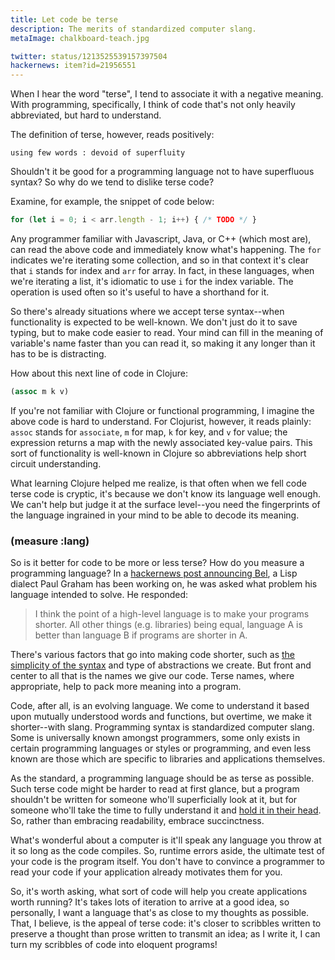 ```yaml
---
title: Let code be terse
description: The merits of standardized computer slang.
metaImage: chalkboard-teach.jpg

twitter: status/1213525539157397504
hackernews: item?id=21956551
---
```


When I hear the word "terse", I tend to associate it with a negative meaning. With programming, specifically, I think of code that's not only heavily abbreviated, but hard to understand.

The definition of terse, however, reads positively:

```
using few words : devoid of superfluity
```

Shouldn't it be good for a programming language not to have superfluous syntax? So why do we tend to dislike terse code? 

Examine, for example, the snippet of code below: 

```js
for (let i = 0; i < arr.length - 1; i++) { /* TODO */ }
```
Any programmer familiar with Javascript, Java, or C++ (which most are), can read the above code and immediately know what's happening. The `for` indicates we're iterating some collection, and so in that context it's clear that `i` stands for index and `arr` for array. In fact, in these languages, when we're iterating a list, it's idiomatic to use `i` for the index variable. The operation is used often so it's useful to have a shorthand for it. 

So there's already situations where we accept terse syntax--when functionality is expected to be well-known. We don't just do it to save typing, but to make code easier to read. Your mind can fill in the meaning of variable's name faster than you can read it, so making it any longer than it has to be is distracting.

How about this next line of code in Clojure: 

```clj
(assoc m k v)
```

If you're not familiar with Clojure or functional programming, I imagine the above code is hard to understand. For Clojurist, however, it reads plainly: `assoc` stands for `associate`, `m` for map, `k` for key, and `v` for value; the expression returns a map with the newly associated key-value pairs. This sort of functionality is well-known in Clojure so abbreviations help short circuit understanding.

What learning Clojure helped me realize, is that often when we fell code terse code is cryptic, it's because we don't know its language well enough. We can't help but judge it at the surface level--you need the fingerprints of the language ingrained in your mind to be able to decode its meaning.

### (measure :lang)

So is it better for code to be more or less terse? How do you measure a programming language? In a [hackernews post announcing Bel](http://paulgraham.com/bel.html), a Lisp dialect Paul Graham has been working on, he was asked what problem his language intended to solve. He responded:

> I think the point of a high-level language is to make your programs shorter. All other things (e.g. libraries) being equal, language A is better than language B if programs are shorter in A.

There's various factors that go into making code shorter, such as [the simplicity of the syntax](/lisp) and type of abstractions we create. But front and center to all that is the names we give our code. Terse names, where appropriate, help to pack more meaning into a program.

Code, after all, is an evolving language. We come to understand it based upon mutually understood words and functions, but overtime, we make it shorter--with slang. Programming syntax is standardized computer slang. Some is universally known amongst programmers, some only exists in certain programming languages or styles or programming, and even less known are those which are specific to libraries and applications themselves. 

As the standard, a programming language should be as terse as possible. Such terse code might be harder to read at first glance, but a program shouldn't be written for someone who'll superficially look at it, but for someone who'll take the time to fully understand it and [hold it in their head](http://www.paulgraham.com/head.html). So, rather than embracing readability, embrace succinctness.

What's wonderful about a computer is it'll speak any language you throw at it so long as the code compiles. So, runtime errors aside, the ultimate test of your code is the program itself. You don't have to convince a programmer to read your code if your application already motivates them for you.

So, it's worth asking, what sort of code will help you create applications worth running? It's takes lots of iteration to arrive at a good idea, so personally, I want a language that's as close to my thoughts as possible. That, I believe, is the appeal of terse code: it's closer to scribbles written to preserve a thought than prose written to transmit an idea; as I write it, I can turn my scribbles of code into eloquent programs!

